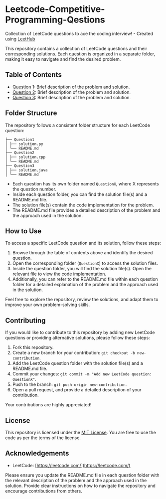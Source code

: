 # Leetcode-Competitive-Programming-Qestions
Collection of LeetCode questions to ace the coding interview! - Created using [LeetHub](https://github.com/QasimWani/LeetHub)

This repository contains a collection of LeetCode questions and their corresponding solutions. Each question is organized in a separate folder, making it easy to navigate and find the desired problem.

## Table of Contents

- [Question 1](./Question1): Brief description of the problem and solution.
- [Question 2](./Question2): Brief description of the problem and solution.
- [Question 3](./Question3): Brief description of the problem and solution.

## Folder Structure

The repository follows a consistent folder structure for each LeetCode question:
```
├── Question1
│ ├── solution.py
│ └── README.md
├── Question2
│ ├── solution.cpp
│ └── README.md
├── Question3
│ ├── solution.java
│ └── README.md
```

- Each question has its own folder named `QuestionX`, where X represents the question number.
- Inside each question folder, you can find the solution file(s) and a README.md file.
- The solution file(s) contain the code implementation for the problem.
- The README.md file provides a detailed description of the problem and the approach used in the solution.

## How to Use

To access a specific LeetCode question and its solution, follow these steps:

1. Browse through the table of contents above and identify the desired question.
2. Open the corresponding folder (`QuestionX`) to access the solution files.
3. Inside the question folder, you will find the solution file(s). Open the relevant file to view the code implementation.
4. Additionally, you can refer to the README.md file within each question folder for a detailed explanation of the problem and the approach used in the solution.

Feel free to explore the repository, review the solutions, and adapt them to improve your own problem-solving skills.

## Contributing

If you would like to contribute to this repository by adding new LeetCode questions or providing alternative solutions, please follow these steps:

1. Fork this repository.
2. Create a new branch for your contribution: `git checkout -b new-contribution`.
3. Add the LeetCode question folder with the solution file(s) and a README.md file.
4. Commit your changes: `git commit -m "Add new LeetCode question: QuestionX"`.
5. Push to the branch: `git push origin new-contribution`.
6. Open a pull request, and provide a detailed description of your contribution.

Your contributions are highly appreciated!

## License

This repository is licensed under the [MIT License](LICENSE). You are free to use the code as per the terms of the license.

## Acknowledgements

- LeetCode: [https://leetcode.com/](https://leetcode.com/)

Please ensure you update the README.md file in each question folder with the relevant description of the problem and the approach used in the solution. Provide clear instructions on how to navigate the repository and encourage contributions from others.

